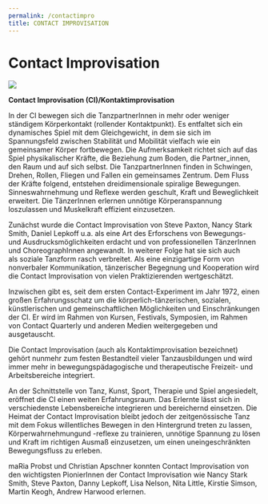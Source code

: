 ```yaml
---
permalink: /contactimpro
title: CONTACT IMPROVISATION
---
```

# Contact Improvisation

![](http://www.rollingpoint.at/contents/photos/home_1940.jpg)



**Contact Improvisation (CI)/Kontaktimprovisation**

In der CI bewegen sich die TanzpartnerInnen in mehr oder weniger ständigem Körperkontakt (rollender Kontaktpunkt). Es entfaltet sich ein dynamisches Spiel mit dem Gleichgewicht, in dem sie sich im Spannungsfeld zwischen Stabilität und Mobilität vielfach wie ein gemeinsamer Körper fortbewegen. Die Aufmerksamkeit richtet sich auf das Spiel physikalischer Kräfte, die Beziehung zum Boden, die Partner_innen, den Raum und auf sich selbst. Die TanzpartnerInnen finden in Schwingen, Drehen, Rollen, Fliegen und Fallen ein gemeinsames Zentrum. Dem Fluss der Kräfte folgend, entstehen dreidimensionale spiralige Bewegungen. Sinneswahrnehmung und Reflexe werden geschult, Kraft und Beweglichkeit erweitert. Die TänzerInnen erlernen unnötige Körperanspannung loszulassen und Muskelkraft effizient einzusetzen. 

Zunächst wurde die Contact Improvisation von Steve Paxton, Nancy Stark Smith, Daniel Lepkoff u.a. als eine Art des Erforschens von Bewegungs- und Ausdrucksmöglichkeiten erdacht und von professionellen TänzerInnen und ChoreographInnen angewandt. In weiterer Folge hat sie sich auch als soziale Tanzform rasch verbreitet. Als eine einzigartige Form von nonverbaler  Kommunikation, tänzerischer Begegnung und Kooperation wird die Contact Improvisation von vielen Praktizierenden wertgeschätzt. 

Inzwischen gibt es, seit dem ersten Contact-Experiment im Jahr 1972, einen großen Erfahrungsschatz um die körperlich-tänzerischen, sozialen, künstlerischen und gemeinschaftlichen Möglichkeiten und Einschränkungen der CI. Er wird im Rahmen von Kursen, Festivals, Symposien, im Rahmen von Contact Quarterly und anderen Medien weitergegeben und ausgetauscht. 

Die Contact Improvisation (auch als Kontaktimprovisation bezeichnet) gehört nunmehr zum festen Bestandteil vieler Tanzausbildungen und wird immer mehr in bewegungspädagogische und therapeutische Freizeit- und Arbeitsbereiche integriert.

An der Schnittstelle von Tanz, Kunst, Sport, Therapie und Spiel angesiedelt, eröffnet die CI einen weiten Erfahrungsraum. Das Erlernte lässt sich in verschiedenste Lebensbereiche integrieren und bereichernd einsetzen. Die Heimat der Contact Improvisation bleibt jedoch der zeitgenössische Tanz mit dem Fokus willentliches Bewegen in den Hintergrund treten zu lassen, Körperwahrnehmungund -reflexe zu trainieren, unnötige Spannung zu lösen und Kraft im richtigen Ausmaß einzusetzen, um einen uneingeschränkten Bewegungsfluss zu erleben.

maRia Probst und Christian Apschner konnten Contact Improvisation von den wichtigsten PionierInnen der Contact Improvisation wie Nancy Stark Smith, Steve Paxton, Danny Lepkoff, Lisa Nelson, Nita Little, Kirstie Simson, Martin Keogh, Andrew Harwood erlernen.